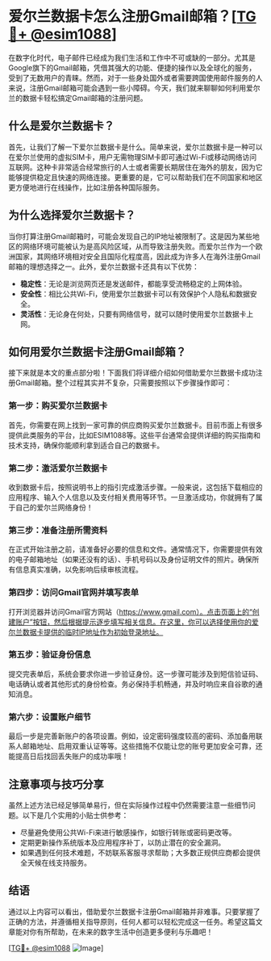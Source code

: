 # 爱尔兰数据卡怎么注册Gmail邮箱？[[TG💪+ @esim1088](https://t.me/s/esim1088)]

在数字化时代，电子邮件已经成为我们生活和工作中不可或缺的一部分。尤其是Google旗下的Gmail邮箱，凭借其强大的功能、便捷的操作以及全球化的服务，受到了无数用户的青睐。然而，对于一些身处国外或者需要跨国使用邮件服务的人来说，注册Gmail邮箱可能会遇到一些小障碍。今天，我们就来聊聊如何利用爱尔兰的数据卡轻松搞定Gmail邮箱的注册问题。

## 什么是爱尔兰数据卡？

首先，让我们了解一下爱尔兰数据卡是什么。简单来说，爱尔兰数据卡是一种可以在爱尔兰使用的虚拟SIM卡，用户无需物理SIM卡即可通过Wi-Fi或移动网络访问互联网。这种卡非常适合经常旅行的人士或者需要长期居住在海外的朋友，因为它能够提供稳定且快速的网络连接。更重要的是，它可以帮助我们在不同国家和地区更方便地进行在线操作，比如注册各种国际服务。

## 为什么选择爱尔兰数据卡？

当你打算注册Gmail邮箱时，可能会发现自己的IP地址被限制了。这是因为某些地区的网络环境可能被认为是高风险区域，从而导致注册失败。而爱尔兰作为一个欧洲国家，其网络环境相对安全且国际化程度高，因此成为许多人在海外注册Gmail邮箱的理想选择之一。此外，爱尔兰数据卡还具有以下优势：

- **稳定性**：无论是浏览网页还是发送邮件，都能享受流畅稳定的上网体验。
- **安全性**：相比公共Wi-Fi，使用爱尔兰数据卡可以有效保护个人隐私和数据安全。
- **灵活性**：无论身在何处，只要有网络信号，就可以随时使用爱尔兰数据卡上网。

## 如何用爱尔兰数据卡注册Gmail邮箱？

接下来就是本文的重点部分啦！下面我们将详细介绍如何借助爱尔兰数据卡成功注册Gmail邮箱。整个过程其实并不复杂，只需要按照以下步骤操作即可：

### 第一步：购买爱尔兰数据卡

首先，你需要在网上找到一家可靠的供应商购买爱尔兰数据卡。目前市面上有很多提供此类服务的平台，比如ESIM1088等。这些平台通常会提供详细的购买指南和技术支持，确保你能顺利拿到适合自己的数据卡。

### 第二步：激活爱尔兰数据卡

收到数据卡后，按照说明书上的指引完成激活步骤。一般来说，这包括下载相应的应用程序、输入个人信息以及支付相关费用等环节。一旦激活成功，你就拥有了属于自己的爱尔兰网络身份！

### 第三步：准备注册所需资料

在正式开始注册之前，请准备好必要的信息和文件。通常情况下，你需要提供有效的电子邮箱地址（如果还没有的话）、手机号码以及身份证明文件的照片。确保所有信息真实准确，以免影响后续审核流程。

### 第四步：访问Gmail官网并填写表单

打开浏览器并访问Gmail官方网站（https://www.gmail.com）。点击页面上的“创建账户”按钮，然后根据提示逐步填写相关信息。在这里，你可以选择使用你的爱尔兰数据卡提供的临时IP地址作为初始登录地址。

### 第五步：验证身份信息

提交完表单后，系统会要求你进一步验证身份。这一步骤可能涉及到短信验证码、电话确认或者其他形式的身份检查。务必保持手机畅通，并及时响应来自谷歌的通知消息。

### 第六步：设置账户细节

最后一步是完善新账户的各项设置。例如，设定密码强度较高的密码、添加备用联系人邮箱地址、启用双重认证等等。这些措施不仅能让您的账号更加安全可靠，还能提高日后找回丢失账户的成功率哦！

## 注意事项与技巧分享

虽然上述方法已经足够简单易行，但在实际操作过程中仍然需要注意一些细节问题。以下是几个实用的小贴士供参考：

- 尽量避免使用公共Wi-Fi来进行敏感操作，如银行转账或密码更改等。
- 定期更新操作系统版本及应用程序补丁，以防止潜在的安全漏洞。
- 如果遇到任何技术难题，不妨联系客服寻求帮助；大多数正规供应商都会提供全天候在线支持服务。

## 结语

通过以上内容可以看出，借助爱尔兰数据卡注册Gmail邮箱并非难事。只要掌握了正确的方法，并遵循相关指导原则，任何人都可以轻松完成这一任务。希望这篇文章能对你有所帮助，在未来的数字生活中创造更多便利与乐趣吧！

[[TG💪+ @esim1088](https://t.me/s/esim1088) ![Image](https://i.postimg.cc/4NQfJmqS/Snipaste-2025-05-13-00-14-12.png)]